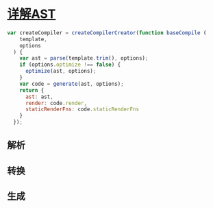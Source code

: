 # [详解AST](https://mp.weixin.qq.com/s/j8_8QwFnyOr66m9aekor1g)


```js
var createCompiler = createCompilerCreator(function baseCompile (
    template,
    options
  ) {
    var ast = parse(template.trim(), options);
    if (options.optimize !== false) {
      optimize(ast, options);
    }
    var code = generate(ast, options);
    return {
      ast: ast,
      render: code.render,
      staticRenderFns: code.staticRenderFns
    }
  });
```

## 解析

## 转换

## 生成